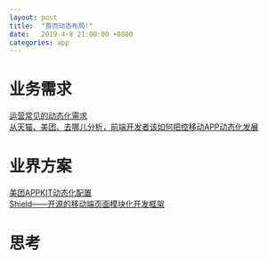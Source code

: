 ```yaml
---
layout: post
title:  "首页动态布局!"
date:   2019-4-8 21:00:00 +0800
categories: app
---
```


# 业务需求  
[运营常见的动态化需求](http://www.woshipm.com/pmd/433779.html)  
[从天猫、美团、去哪儿分析，前端开发者该如何把控移动APP动态化发展](http://rdc.hundsun.com/portal/article/811.html)  
# 业界方案  
[美团APPKIT动态化配置](https://tech.meituan.com/2018/09/27/appkit.html)  
[Shield——开源的移动端页面模块化开发框架](https://tech.meituan.com/2017/12/28/shield-opensource.html)  
# 思考  
